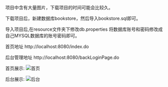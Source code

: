 项目中含有大量图片，下载项目的时间可能会比较久。

下载项目后，新建数据库bookstore，然后导入bookstore.sql即可。

导入项目后,在resource文件夹下修改db.properties 将数据库账号和密码修改成自己MYSQL数据库的账号密码即可。

首页地址 http://localhost:8080/index.do

后台管理地址 http://localhost:8080/backLoginPage.do

首页展示:
![首页](https://github.com/Laverrr/bookstore/blob/master/index.jpg)

后台展示:
![后台](https://github.com/Laverrr/bookstore/blob/master/admin.jpg)

